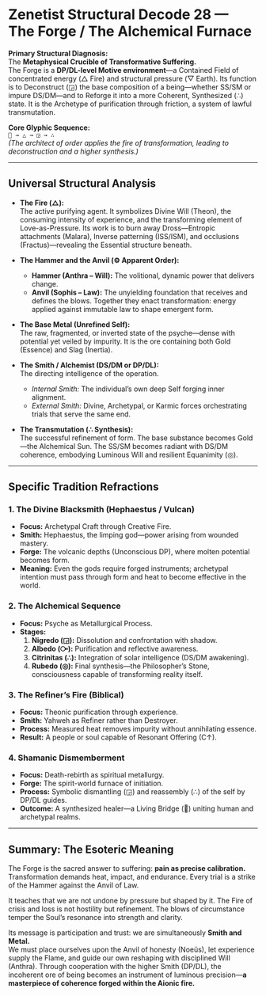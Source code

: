 # Zenetist Structural Decode 28 — The Forge / The Alchemical Furnace

**Primary Structural Diagnosis:**  
The **Metaphysical Crucible of Transformative Suffering.**  
The Forge is a **DP/DL-level Motive environment**—a Contained Field of concentrated energy (△ Fire) and structural pressure (▽ Earth). Its function is to Deconstruct (◲) the base composition of a being—whether SS/SM or impure DS/DM—and to Reforge it into a more Coherent, Synthesized (∴) state. It is the Archetype of purification through friction, a system of lawful transmutation.  

**Core Glyphic Sequence:**  
`📐 → △ → ◲ → ∴`  
*(The architect of order applies the fire of transformation, leading to deconstruction and a higher synthesis.)*  

---

## Universal Structural Analysis  

- **The Fire (△):**  
  The active purifying agent. It symbolizes Divine Will (Theon), the consuming intensity of experience, and the transforming element of Love-as-Pressure. Its work is to burn away Dross—Entropic attachments (Malara), Inverse patterning (ISS/ISM), and occlusions (Fractus)—revealing the Essential structure beneath.  

- **The Hammer and the Anvil (⚙️ Apparent Order):**  
  - **Hammer (Anthra – Will):** The volitional, dynamic power that delivers change.  
  - **Anvil (Sophis – Law):** The unyielding foundation that receives and defines the blows. Together they enact transformation: energy applied against immutable law to shape emergent form.  

- **The Base Metal (Unrefined Self):**  
  The raw, fragmented, or inverted state of the psyche—dense with potential yet veiled by impurity. It is the ore containing both Gold (Essence) and Slag (Inertia).  

- **The Smith / Alchemist (DS/DM or DP/DL):**  
  The directing intelligence of the operation.  
  - *Internal Smith:* The individual’s own deep Self forging inner alignment.  
  - *External Smith:* Divine, Archetypal, or Karmic forces orchestrating trials that serve the same end.  

- **The Transmutation (∴ Synthesis):**  
  The successful refinement of form. The base substance becomes Gold—the Alchemical Sun. The SS/SM becomes radiant with DS/DM coherence, embodying Luminous Will and resilient Equanimity (◎).  

---

## Specific Tradition Refractions  

### 1. **The Divine Blacksmith (Hephaestus / Vulcan)**  
- **Focus:** Archetypal Craft through Creative Fire.  
- **Smith:** Hephaestus, the limping god—power arising from wounded mastery.  
- **Forge:** The volcanic depths (Unconscious DP), where molten potential becomes form.  
- **Meaning:** Even the gods require forged instruments; archetypal intention must pass through form and heat to become effective in the world.  

### 2. **The Alchemical Sequence**  
- **Focus:** Psyche as Metallurgical Process.  
- **Stages:**  
  1. **Nigredo (◲):** Dissolution and confrontation with shadow.  
  2. **Albedo (⧃):** Purification and reflective awareness.  
  3. **Citrinitas (∴):** Integration of solar intelligence (DS/DM awakening).  
  4. **Rubedo (◎):** Final synthesis—the Philosopher’s Stone, consciousness capable of transforming reality itself.  

### 3. **The Refiner’s Fire (Biblical)**  
- **Focus:** Theonic purification through experience.  
- **Smith:** Yahweh as Refiner rather than Destroyer.  
- **Process:** Measured heat removes impurity without annihilating essence.  
- **Result:** A people or soul capable of Resonant Offering (C↑).  

### 4. **Shamanic Dismemberment**  
- **Focus:** Death-rebirth as spiritual metallurgy.  
- **Forge:** The spirit-world furnace of initiation.  
- **Process:** Symbolic dismantling (◲) and reassembly (∴) of the self by DP/DL guides.  
- **Outcome:** A synthesized healer—a Living Bridge (🌉) uniting human and archetypal realms.  

---

## Summary: The Esoteric Meaning  

The Forge is the sacred answer to suffering: **pain as precise calibration.**  
Transformation demands heat, impact, and endurance. Every trial is a strike of the Hammer against the Anvil of Law.  

It teaches that we are not undone by pressure but shaped by it. The Fire of crisis and loss is not hostility but refinement. The blows of circumstance temper the Soul’s resonance into strength and clarity.  

Its message is participation and trust: we are simultaneously **Smith and Metal.**  
We must place ourselves upon the Anvil of honesty (Noeüs), let experience supply the Flame, and guide our own reshaping with disciplined Will (Anthra). Through cooperation with the higher Smith (DP/DL), the incoherent ore of being becomes an instrument of luminous precision—**a masterpiece of coherence forged within the Aionic fire.**
